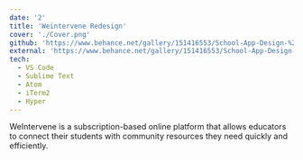 ```yaml
---
date: '2'
title: 'Weintervene Redesign'
cover: './Cover.png'
github: 'https://www.behance.net/gallery/151416553/School-App-Design-%28Weintervene%29?tracking_source=for_you_feed_user_published'
external: 'https://www.behance.net/gallery/151416553/School-App-Design-%28Weintervene%29?tracking_source=for_you_feed_user_published'
tech:
  - VS Code
  - Sublime Text
  - Atom
  - iTerm2
  - Hyper
---
```


WeIntervene is a subscription-based online platform that allows educators to connect their students with community resources they need quickly and efficiently. 
